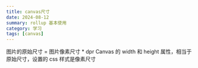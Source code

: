 ```yaml
---
title: canvas尺寸
date: 2024-08-12
summary: rollup 基本使用
category: 学习
tags: [canvas]
---
```


图片的原始尺寸 = 图片像素尺寸 * dpr
Canvas 的 width 和 height 属性，相当于原始尺寸，设置的 css 样式是像素尺寸